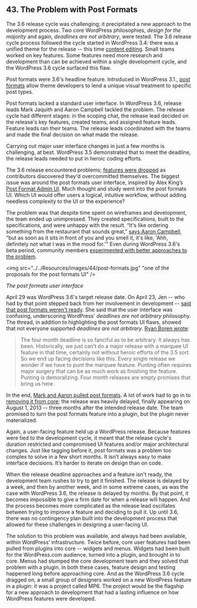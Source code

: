 ## 43. The Problem with Post Formats

The 3.6 release cycle was challenging; it precipitated a new approach to the development process. Two core WordPress philosophies, <em>design for the majority</em> and again, <em>deadlines are not arbitrary</em>, were tested. The 3.6 release cycle process followed the cycle started in WordPress 3.4: there was a unified theme for the release -- this time <a href="https://make.wordpress.org/core/2012/12/19/wordpress-3-6-cycle/">content editing</a>. Small teams worked on key features. Some features need more research and development than can be achieved within a single development cycle, and the WordPress 3.6 cycle surfaced this flaw.

Post formats were 3.6's headline feature. Introduced in WordPress 3.1., <a href="http://codex.wordpress.org/Post_Formats">post formats</a> allow theme developers to lend a unique visual treatment to specific post types. 	

Post formats lacked a standard user interface. In WordPress 3.6, release leads Mark Jaquith and Aaron Campbell tackled the problem. The release cycle had different stages: in the scoping chat, the release lead decided on the release's key features, created teams, and assigned feature leads. Feature leads ran their teams. The release leads coordinated with the teams and made the final decision on what made the release.

Carrying out major user interface changes in just a few months is challenging, at best. WordPress 3.5 demonstrated that to meet the deadline, the release leads needed to put in heroic coding efforts.

The 3.6 release encountered problems; <a href="http://make.wordpress.org/core/2013/02/19/dropping-editorial-flow/">features were dropped</a> as contributors discovered they'd overcommitted themselves. The biggest issue was around the post formats user interface, inspired by Alex King’s <a href="http://alexking.org/blog/2011/10/25/wordpress-post-formats-admin-ui">Post Format Admin UI</a>. Much thought and study went into the post formats UI. Which UI would offer users a logical, intuitive workflow, without adding needless complexity to the UI or the experience?

The problem was that despite time spent on wireframes and development, the team ended up unimpressed. They created specifications, built to the specifications, and were unhappy with the result. “It's like ordering something from the restaurant that sounds great,” <a href="http://archive.wordpress.org/interviews/2014_06_05_Campbell.html#L71">says Aaron Campbell</a>, “but as soon as it sits in front of you and you smell it, it's like, 'Ahh, definitely not what I was in the mood for.'" Even during WordPress 3.6's beta period, community members <a href="http://ran.ge/2013/04/11/re-thinking-wordpress-post-format-ui-an-exercise/">experimented with better approaches to the problem</a>.		

<img src="../../Resources/images/44/post-formats.jpg" "one of the proposals for the post formats UI" />

*The post formats user interface*

April 29 was WordPress 3.6's target release date. On April 23, Jen -- who had by that point stepped back from her involvement in development -- <a href="http://make.wordpress.org/core/2013/04/23/post-formats-schedules-and-philosophy/">said that post formats weren't ready</a>. She said that the user interface was confusing, underscoring WordPress' <em>deadlines are not arbitrary</em> philosophy. The thread, in addition to highlighting the post formats UI flaws, showed that not everyone supported <em>deadlines are not arbitrary</em>. <a href="http://make.wordpress.org/core/2013/04/23/post-formats-schedules-and-philosophy/#comment-8523">Ryan Boren wrote</a>:

<blockquote>The four month deadline is so fanciful as to be arbitrary. It always has been. Historically, we just can’t do a major release with a marquee UI feature in that time, certainly not without heroic efforts of the 3.5 sort. So we end up facing decisions like this. Every single release we wonder if we have to punt the marquee feature. Punting often requires major surgery that can be as much work as finishing the feature. Punting is demoralizing. Four month releases are empty promises that bring us here.</blockquote>


In the end, <a href="http://make.wordpress.org/core/2013/05/29/post-formats-ui-is-exiting-core-will-live-as-a-plugin/">Mark and Aaron pulled post formats</a>. A lot of work had to go in to <a href="https://core.trac.wordpress.org/ticket/24452">removing it from core</a>; the release was heavily delayed, finally appearing on August 1, 2013 -- three months after the intended release date. The team promised to turn the post formats feature into a plugin, but the plugin never materialized. 

Again, a user-facing feature held up a WordPress release. Because features were tied to the development cycle, it meant that the release cycle's duration restricted and compromised UI features and/or major architectural changes. Just like tagging before it, post formats was a problem too complex to solve in a few short months. It isn’t always easy to make interface decisions. It’s harder to iterate on design than on code. 

When the release deadline approaches and a feature isn't ready, the development team rushes to try to get it finished. The release is delayed by a week, and then by another week, and in some extreme cases, as was the case with WordPress 3.6, the release is delayed by months. By that point, it becomes impossible to give a firm date for when a release will happen. And the process becomes more complicated as the release lead oscillates between trying to improve a feature and deciding to pull it. Up until 3.6, there was no contingency plan built into the development process that allowed for these challenges in designing a user-facing UI. 

The solution to this problem was available, and always had been available, within WordPress’ infrastructure. Twice before, core user features had been pulled from plugins into core -- widgets and menus. Widgets had been built for the WordPress.com audience, turned into a plugin, and brought in to core. Menus had stumped the core development team and they solved that problem with a plugin. In both these cases, feature design and testing happened long before approaching core. And as the WordPress 3.6 cycle dragged on, a small group of designers worked on a new WordPress feature in a plugin: it was a project called MP6. The project would be the flagship for a new approach to development that had a lasting influence on how WordPress features were developed.

